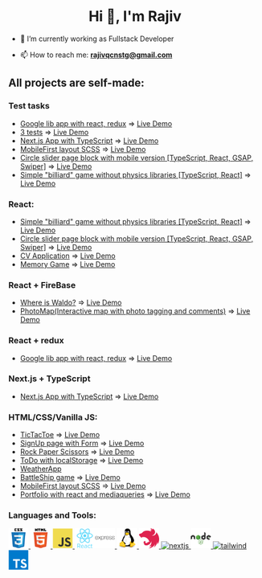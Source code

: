 <h1 align="center">Hi 👋, I'm Rajiv</h1>

- 🔭 I’m currently working as Fullstack Developer

- 📫 How to reach me: **rajivqcnstg@gmail.com**

<h2 align="left">All projects are self-made:</h2>
<h3 align="left">Test tasks</h3>
<ul>
  <li><a href="https://github.com/ChandeOk/google-lib">Google lib app with react, redux</a> => <a href="https://chandeok.github.io/google-lib">Live Demo</a></li>
  <li><a href="https://github.com/ChandeOk/uni-test">3 tests</a> => <a href="https://chandeok.github.io/uni-test/">Live Demo</a></li>
  <li><a href="https://github.com/ChandeOk/test-pay-ts/">Next.js App with TypeScript</a> => <a href="https://chandeok.github.io/test-pay-ts/">Live Demo</a></li>
  <li><a href="https://github.com/ChandeOk/mobile-first-layout">MobileFirst layout SCSS</a> => <a href="https://chandeok.github.io/mobile-first-layout/">Live Demo</a></li>
  <li><a href="https://github.com/ChandeOk/only-test">Circle slider page block with mobile version [TypeScript, React, GSAP, Swiper]</a> => <a href="https://chandeok.github.io/only-test/">Live Demo</a></li>
  <li><a href="https://github.com/ChandeOk/billiard-test">Simple "billiard" game without physics libraries [TypeScript, React]</a> => <a href="https://chandeok.github.io/billiard-test/">Live Demo</a></li>
</ul>
<h3 align="left">React:</h3>
<ul>
  <li><a href="https://github.com/ChandeOk/billiard-test">Simple "billiard" game without physics libraries [TypeScript, React]</a> => <a href="https://chandeok.github.io/billiard-test/">Live Demo</a></li>
  <li><a href="https://github.com/ChandeOk/only-test">Circle slider page block with mobile version [TypeScript, React, GSAP, Swiper]</a> => <a href="https://chandeok.github.io/only-test/">Live Demo</a></li>
  <li><a href="https://github.com/ChandeOk/CV-application">CV Application</a> => <a href="https://chandeok.github.io/CV-application/">Live Demo</a></li>
  <li><a href="https://github.com/ChandeOk/odin-memory-game">Memory Game</a> => <a href="https://chandeok.github.io/odin-memory-game/">Live Demo</a></li>
</ul>
<h3 align="left">React + FireBase</h3>
<ul>
  <li><a href="https://github.com/ChandeOk/odin-tag-app">Where is Waldo?</a> => <a href="https://lolchamps-a2f93.firebaseapp.com/">Live Demo</a></li>
  <li><a href="https://github.com/ChandeOk/PhotoMap/tree/main/photomap">PhotoMap(Interactive map with photo tagging and comments)</a> => <a href="https://photomap-a9c91.firebaseapp.com/">Live Demo</a></li>
</ul>
<h3 align="left">React + redux</h3>
<ul>
  <li><a href="https://github.com/ChandeOk/google-lib">Google lib app with react, redux</a> => <a href="https://chandeok.github.io/google-lib">Live Demo</a></li>
</ul>
<h3 align="left">Next.js + TypeScript</h3>
<ul>
  <li><a href="https://github.com/ChandeOk/test-pay-ts/">Next.js App with TypeScript</a> => <a href="https://chandeok.github.io/test-pay-ts/">Live Demo</a></li>
</ul>
<h3 align="left">HTML/CSS/Vanilla JS:</h3>
<ul>
  <li><a href="https://github.com/ChandeOk/odin-tic-tac-toe">TicTacToe</a> => <a href="https://chandeok.github.io/odin-tic-tac-toe/">Live Demo</a></li>
  <li><a href="https://github.com/ChandeOk/odin-signUp">SignUp page with Form</a> => <a href="https://chandeok.github.io/odin-signUp/">Live Demo</a></li>
  <li><a href="https://github.com/ChandeOk/odin-rps">Rock Paper Scissors</a> => <a href="https://chandeok.github.io/odin-rps/">Live Demo</a></li>
  <li><a href="https://github.com/ChandeOk/odin-todo">ToDo with localStorage</a> => <a href="https://chandeok.github.io/odin-todo/">Live Demo</a></li>
  <li><a href="https://github.com/ChandeOk/odin-weather-app">WeatherApp</a></li>
  <li><a href="https://github.com/ChandeOk/odin-battleship">BattleShip game</a> => <a href="https://chandeok.github.io/odin-battleship/">Live Demo</a></li>
  <li><a href="https://github.com/ChandeOk/mobile-first-layout">MobileFirst layout SCSS</a> => <a href="https://chandeok.github.io/mobile-first-layout/">Live Demo</a></li>
  <li><a href="https://github.com/ChandeOk/portfolio">Portfolio with react and mediaqueries</a> => <a href="https://chandeok.github.io/">Live Demo</a></li>
</ul>

  <p align="left">
</p>

<h3 align="left">Languages and Tools:</h3>
<p align="left"> <a href="https://www.w3schools.com/css/" target="_blank" rel="noreferrer"> <img src="https://raw.githubusercontent.com/devicons/devicon/master/icons/css3/css3-original-wordmark.svg" alt="css3" width="40" height="40"/> </a> <a href="https://www.w3.org/html/" target="_blank" rel="noreferrer"> <img src="https://raw.githubusercontent.com/devicons/devicon/master/icons/html5/html5-original-wordmark.svg" alt="html5" width="40" height="40"/> </a> <a href="https://developer.mozilla.org/en-US/docs/Web/JavaScript" target="_blank" rel="noreferrer"> <img src="https://raw.githubusercontent.com/devicons/devicon/master/icons/javascript/javascript-original.svg" alt="javascript" width="40" height="40"/> </a> <a href="https://reactjs.org/" target="_blank" rel="noreferrer"> <img src="https://raw.githubusercontent.com/devicons/devicon/master/icons/react/react-original-wordmark.svg" alt="react" width="40" height="40"/><img src="https://raw.githubusercontent.com/devicons/devicon/master/icons/express/express-original-wordmark.svg" alt="express" width="40" height="40"/> </a> <a href="https://www.linux.org/" target="_blank" rel="noreferrer"> <img src="https://raw.githubusercontent.com/devicons/devicon/master/icons/linux/linux-original.svg" alt="linux" width="40" height="40"/> </a> <a href="https://nestjs.com/" target="_blank" rel="noreferrer"> <img src="https://raw.githubusercontent.com/devicons/devicon/master/icons/nestjs/nestjs-plain.svg" alt="nestjs" width="40" height="40"/> </a> <a href="https://nextjs.org/" target="_blank" rel="noreferrer"> <img src="https://cdn.worldvectorlogo.com/logos/nextjs-2.svg" alt="nextjs" width="40" height="40"/> </a> <a href="https://nodejs.org" target="_blank" rel="noreferrer"> <img src="https://raw.githubusercontent.com/devicons/devicon/master/icons/nodejs/nodejs-original-wordmark.svg" alt="nodejs" width="40" height="40"/> </a> <a href="https://tailwindcss.com/" target="_blank" rel="noreferrer"> <img src="https://www.vectorlogo.zone/logos/tailwindcss/tailwindcss-icon.svg" alt="tailwind" width="40" height="40"/> </a> <a href="https://www.typescriptlang.org/" target="_blank" rel="noreferrer"> <img src="https://raw.githubusercontent.com/devicons/devicon/master/icons/typescript/typescript-original.svg" alt="typescript" width="40" height="40"/> </a> </p>

